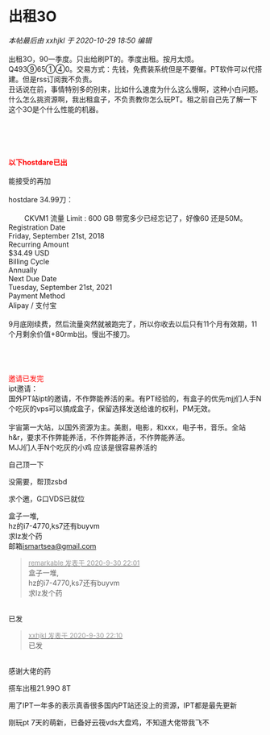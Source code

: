 # 出租3O


<i class="pstatus"> 本帖最后由 xxhjkl 于 2020-10-29 18:50 编辑 </i><br />
<br />
出租3O，90一季度。只出给刷PT的。季度出租。按月太烦。Q493⑨65①④0。交易方式：先钱，免费装系统但是不要催。PT软件可以代搭建。但是rss订阅我不负责。<br />
丑话说在前，事情特别多的别来，比如什么速度为什么这么慢啊，这种小白问题。什么怎么挑资源啊，我出租盒子，不负责教你怎么玩PT。租之前自己先了解一下这个3O是个什么性能的机器。<br />
<br />
<br />
<br />
<br />
<br />
<strong><font color="Red">以下hostdare已出</font></strong><br />
<br />
能接受的再加<br />
<br />
hostdare 34.99刀：<br />
<br />
&nbsp; &nbsp; &nbsp; &nbsp; CKVM1 流量 Limit : 600 GB 带宽多少已经忘记了，好像60 还是50M。<br />
Registration Date<br />
Friday, September 21st, 2018<br />
Recurring Amount<br />
$34.49 USD<br />
Billing Cycle<br />
Annually<br />
Next Due Date<br />
Tuesday, September 21st, 2021<br />
Payment Method<br />
Alipay / 支付宝<br />
<br />
9月底刚续费，然后流量突然就被跑完了，所以你收去以后只有11个月有效期，11个月剩余价值+80rmb出。慢出不接刀。<br />
<br />
<br />
<br />
<br />
<font color="Red">邀请已发完</font><br />
ipt邀请：<br />
国外PT站ipt的邀请，不作弊能养活的来。有PT经验的，有盒子的优先mjj们人手N个吃灰的vps可以搞成盒子，保留选择发送给谁的权利，PM无效。<br />
<br />
宇宙第一大站，以国外资源为主。美剧，电影，和xxx，电子书，音乐。全站h&amp;r，要求不作弊能养活，不作弊能养活，不作弊能养活。<br />
MJJ们人手N个吃灰的小鸡 应该是很容易养活的<img id="aimg_h7O48" onclick="zoom(this, this.src, 0, 0, 0)" class="zoom" src="https://cdn.jsdelivr.net/gh/hishis/forum-master/public/images/patch.gif" onmouseover="img_onmouseoverfunc(this)" onload="thumbImg(this)" border="0" alt="" />

自己顶一下<img id="aimg_D9j7n" onclick="zoom(this, this.src, 0, 0, 0)" class="zoom" src="https://cdn.jsdelivr.net/gh/hishis/forum-master/public/images/patch.gif" onmouseover="img_onmouseoverfunc(this)" onload="thumbImg(this)" border="0" alt="" />

没需要，帮顶zsbd

求个邀，G口VDS已就位<img id="aimg_Y4h4H" onclick="zoom(this, this.src, 0, 0, 0)" class="zoom" src="https://cdn.jsdelivr.net/gh/hishis/forum-master/public/images/patch.gif" onmouseover="img_onmouseoverfunc(this)" onload="thumbImg(this)" border="0" alt="" />

盒子一堆,<br />
hz的i7-4770,ks7还有buyvm<br />
求lz发个药<img src="static/image/smiley/yct/019.gif" smilieid="49" border="0" alt="" /><br />
邮箱<a href="mailto:ismartsea@gmail.com">ismartsea@gmail.com</a><br />
<img id="aimg_ai2gc" onclick="zoom(this, this.src, 0, 0, 0)" class="zoom" src="https://huawei.best/2020/09/30/37b2dd50cbd40.png" onmouseover="img_onmouseoverfunc(this)" onload="thumbImg(this)" border="0" alt="" /><br />


<div class="quote"><blockquote><font size="2"><a href="https://www.hostloc.com/forum.php?mod=redirect&amp;goto=findpost&amp;pid=9243263&amp;ptid=749818" target="_blank"><font color="#999999">remarkable 发表于 2020-9-30 22:01</font></a></font><br />
盒子一堆,<br />
hz的i7-4770,ks7还有buyvm<br />
求lz发个药</blockquote></div><br />
已发<img id="aimg_XD7Mu" onclick="zoom(this, this.src, 0, 0, 0)" class="zoom" src="https://cdn.jsdelivr.net/gh/hishis/forum-master/public/images/patch.gif" onmouseover="img_onmouseoverfunc(this)" onload="thumbImg(this)" border="0" alt="" />

<div class="quote"><blockquote><font size="2"><a href="https://www.hostloc.com/forum.php?mod=redirect&amp;goto=findpost&amp;pid=9243293&amp;ptid=749818" target="_blank"><font color="#999999">xxhjkl 发表于 2020-9-30 22:10</font></a></font><br />
已发</blockquote></div><br />
感谢大佬的药

搭车出租21.99O 8T

用了IPT一年多的表示真香<img src="static/image/smiley/default/lol.gif" smilieid="12" border="0" alt="" />很多国内PT站还没上的资源，IPT都是最先更新

<img id="aimg_F7xVv" onclick="zoom(this, this.src, 0, 0, 0)" class="zoom" src="https://s1.ax1x.com/2020/09/30/0KkV1J.jpg" onmouseover="img_onmouseoverfunc(this)" onload="thumbImg(this)" border="0" alt="" /><br />
刚玩pt 7天的萌新，已备好云筏vds大盘鸡，不知道大佬带我飞不<img src="static/image/smiley/default/lol.gif" smilieid="12" border="0" alt="" /><img src="static/image/smiley/default/lol.gif" smilieid="12" border="0" alt="" /><img src="static/image/smiley/default/lol.gif" smilieid="12" border="0" alt="" /><br />
<img id="aimg_xzzss" onclick="zoom(this, this.src, 0, 0, 0)" class="zoom" src="https://s1.ax1x.com/2020/09/30/0KkaHP.png" onmouseover="img_onmouseoverfunc(this)" onload="thumbImg(this)" border="0" alt="" />
